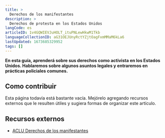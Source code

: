 ```yaml
---
title: >
  Derechos de los manifestantes
description: >
  Derechos de protesta en los Estados Unidos
langCode: es
articleID: 1v4GQWIEVJuHOLT_ituPNLewHkwM1Tkb
languageCollectionID: aG31OEJUnyRctYZjtOagFxmMMaM6kLa6
lastUpdated: 1673685329952
tags: []
---
```


**En esta guía, aprenderá sobre sus derechos como activista en los Estados Unidos. Hablaremos sobre algunos asuntos legales y entraremos en prácticas policiales comunes.**

## Como contribuir

Esta página todavía está bastante vacía. Mejórelo agregando recursos externos que le resulten útiles y sugiera formas de organizar este artículo.

## Recursos externos

-   [ACLU Derechos de los manifestantes](https://www.aclu.org/know-your-rights/derechos-de-los-manifestantes)
